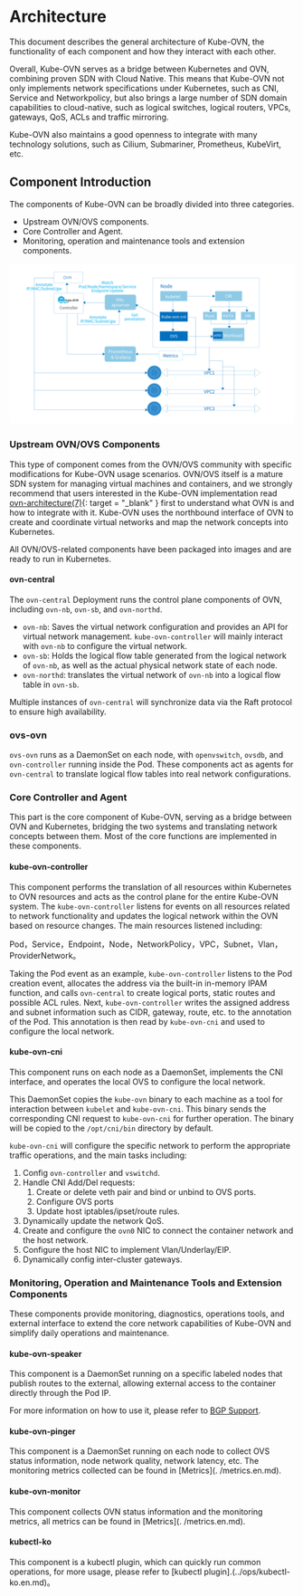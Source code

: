 # Architecture

This document describes the general architecture of Kube-OVN, the functionality of each component and how they interact with each other.

Overall, Kube-OVN serves as a bridge between Kubernetes and OVN, combining proven SDN with Cloud Native.
This means that Kube-OVN not only implements network specifications under Kubernetes, such as CNI, Service and Networkpolicy,
but also brings a large number of SDN domain capabilities to cloud-native, such as logical switches, logical routers, VPCs, 
gateways, QoS, ACLs and traffic mirroring.

Kube-OVN also maintains a good openness to integrate with many technology solutions, such as Cilium, Submariner, Prometheus, KubeVirt, etc.

## Component Introduction

The components of Kube-OVN can be broadly divided into three categories.

* Upstream OVN/OVS components.
* Core Controller and Agent.
* Monitoring, operation and maintenance tools and extension components.

![](../static/architecture.png)

### Upstream OVN/OVS Components

This type of component comes from the OVN/OVS community with specific modifications for Kube-OVN usage scenarios.
OVN/OVS itself is a mature SDN system for managing virtual machines and containers, 
and we strongly recommend that users interested in the Kube-OVN implementation read [ovn-architecture(7)](https://www.mankier.com/7/ovn-architecture){: target = "_blank" } first
to understand what OVN is and how to integrate with it.
Kube-OVN uses the northbound interface of OVN to create and coordinate virtual networks and map the network concepts into Kubernetes.

All OVN/OVS-related components have been packaged into images and are ready to run in Kubernetes.

#### ovn-central

The `ovn-central` Deployment runs the control plane components of OVN, including `ovn-nb`, `ovn-sb`, and `ovn-northd`.

- `ovn-nb`: Saves the virtual network configuration and provides an API for virtual network management. `kube-ovn-controller` will mainly interact with `ovn-nb` to configure the virtual network.
- `ovn-sb`: Holds the logical flow table generated from the logical network of `ovn-nb`, as well as the actual physical network state of each node.
- `ovn-northd`: translates the virtual network of `ovn-nb` into a logical flow table in `ovn-sb`. 

Multiple instances of `ovn-central` will synchronize data via the Raft protocol to ensure high availability.

### ovs-ovn

`ovs-ovn` runs as a DaemonSet on each node, with `openvswitch`, `ovsdb`, and `ovn-controller` running inside the Pod. 
These components act as agents for `ovn-central` to translate logical flow tables into real network configurations.

### Core Controller and Agent

This part is the core component of Kube-OVN, serving as a bridge between OVN and Kubernetes, bridging the two systems and translating network concepts between them.
Most of the core functions are implemented in these components.

#### kube-ovn-controller

This component performs the translation of all resources within Kubernetes to OVN resources and acts as the control plane for the entire Kube-OVN system.
The `kube-ovn-controller` listens for events on all resources related to network functionality and updates the logical network 
within the OVN based on resource changes. The main resources listened including:

Pod，Service，Endpoint，Node，NetworkPolicy，VPC，Subnet，Vlan，ProviderNetwork。

Taking the Pod event as an example, `kube-ovn-controller` listens to the Pod creation event, allocates the address via the built-in in-memory IPAM function, 
and calls `ovn-central` to create logical ports, static routes and possible ACL rules.
Next, `kube-ovn-controller` writes the assigned address and subnet information such as CIDR, gateway, route, etc. to the annotation of the Pod. 
This annotation is then read by `kube-ovn-cni` and used to configure the local network.

#### kube-ovn-cni

This component runs on each node as a DaemonSet, implements the CNI interface, and operates the local OVS to configure the local network.

This DaemonSet copies the `kube-ovn` binary to each machine as a tool for interaction between `kubelet` and `kube-ovn-cni`.
This binary sends the corresponding CNI request to `kube-ovn-cni` for further operation. 
The binary will be copied to the `/opt/cni/bin` directory by default.

`kube-ovn-cni` will configure the specific network to perform the appropriate traffic operations, 
and the main tasks including:
1. Config `ovn-controller` and `vswitchd`.
2. Handle CNI Add/Del requests:
    1. Create or delete veth pair and bind or unbind to OVS ports.
    2. Configure OVS ports
    3. Update host iptables/ipset/route rules.
3. Dynamically update the network QoS.
4. Create and configure the `ovn0` NIC to connect the container network and the host network.
5. Configure the host NIC to implement Vlan/Underlay/EIP.
6. Dynamically config inter-cluster gateways.

### Monitoring, Operation and Maintenance Tools and Extension Components

These components provide monitoring, diagnostics, operations tools, and external interface to extend the core network capabilities of Kube-OVN 
and simplify daily operations and maintenance.

#### kube-ovn-speaker

This component is a DaemonSet running on a specific labeled nodes that publish routes to the external, 
allowing external access to the container directly through the Pod IP.

For more information on how to use it, please refer to [BGP Support](../advance/with-bgp.en.md).

#### kube-ovn-pinger

This component is a DaemonSet running on each node to collect OVS status information, node network quality, network latency, etc. 
The monitoring metrics collected can be found in [Metrics](. /metrics.en.md).

#### kube-ovn-monitor

This component collects OVN status information and the monitoring metrics, all metrics can be found in [Metrics](. /metrics.en.md).

#### kubectl-ko

This component is a kubectl plugin, which can quickly run common operations, for more usage, please refer to [kubectl plugin].(../ops/kubectl-ko.en.md)。
